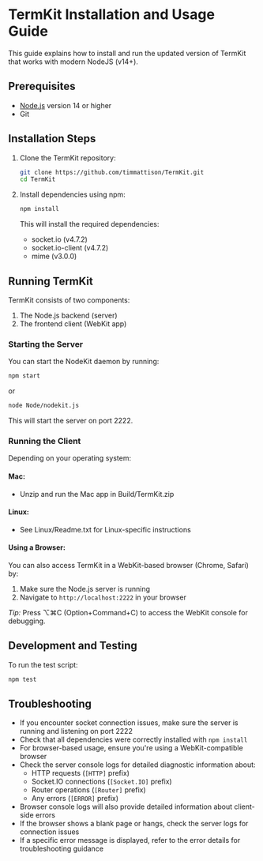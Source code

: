 # TermKit Installation and Usage Guide

This guide explains how to install and run the updated version of TermKit that works with modern NodeJS (v14+).

## Prerequisites

- [Node.js](https://nodejs.org/) version 14 or higher
- Git

## Installation Steps

1. Clone the TermKit repository:
   ```bash
   git clone https://github.com/timmattison/TermKit.git
   cd TermKit
   ```

2. Install dependencies using npm:
   ```bash
   npm install
   ```
   This will install the required dependencies:
   - socket.io (v4.7.2)
   - socket.io-client (v4.7.2)
   - mime (v3.0.0)

## Running TermKit

TermKit consists of two components:
1. The Node.js backend (server)
2. The frontend client (WebKit app)

### Starting the Server

You can start the NodeKit daemon by running:
```bash
npm start
```
or
```bash
node Node/nodekit.js
```

This will start the server on port 2222.

### Running the Client

Depending on your operating system:

#### Mac:
* Unzip and run the Mac app in Build/TermKit.zip

#### Linux:
* See Linux/Readme.txt for Linux-specific instructions

#### Using a Browser:
You can also access TermKit in a WebKit-based browser (Chrome, Safari) by:
1. Make sure the Node.js server is running
2. Navigate to `http://localhost:2222` in your browser

*Tip:* Press ⌥⌘C (Option+Command+C) to access the WebKit console for debugging.

## Development and Testing

To run the test script:
```bash
npm test
```

## Troubleshooting

* If you encounter socket connection issues, make sure the server is running and listening on port 2222
* Check that all dependencies were correctly installed with `npm install`
* For browser-based usage, ensure you're using a WebKit-compatible browser
* Check the server console logs for detailed diagnostic information about:
  - HTTP requests (`[HTTP]` prefix)
  - Socket.IO connections (`[Socket.IO]` prefix)
  - Router operations (`[Router]` prefix)
  - Any errors (`[ERROR]` prefix)
* Browser console logs will also provide detailed information about client-side errors
* If the browser shows a blank page or hangs, check the server logs for connection issues
* If a specific error message is displayed, refer to the error details for troubleshooting guidance